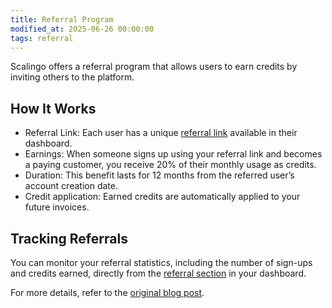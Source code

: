 ```yaml
---
title: Referral Program
modified_at: 2025-06-26 00:00:00
tags: referral
---
```


Scalingo offers a referral program that allows users to earn credits by inviting others to the platform.

## How It Works

* Referral Link: Each user has a unique [referral link](https://dashboard.scalingo.com/account/referrals) available in their dashboard.  
* Earnings: When someone signs up using your referral link and becomes a paying customer, you receive 20% of their monthly usage as credits.  
* Duration: This benefit lasts for 12 months from the referred user’s account creation date.  
* Credit application: Earned credits are automatically applied to your future invoices.

## Tracking Referrals

You can monitor your referral statistics, including the number of sign-ups and credits earned, directly from the [referral section](https://dashboard.scalingo.com/account/referrals) in your dashboard.

For more details, refer to the [original blog post](https://scalingo.com/blog/recommend-scalingo-to-your-friends-and-save-money).

